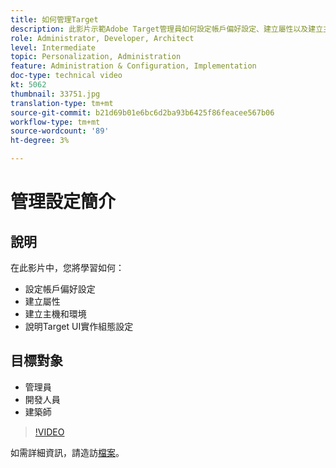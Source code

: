 ```yaml
---
title: 如何管理Target
description: 此影片示範Adobe Target管理員如何設定帳戶偏好設定、建立屬性以及建立主機與環境。 瞭解如何說明Target UI實作組態設定。
role: Administrator, Developer, Architect
level: Intermediate
topic: Personalization, Administration
feature: Administration & Configuration, Implementation
doc-type: technical video
kt: 5062
thumbnail: 33751.jpg
translation-type: tm+mt
source-git-commit: b21d69b01e6bc6d2ba93b6425f86feacee567b06
workflow-type: tm+mt
source-wordcount: '89'
ht-degree: 3%

---
```



# 管理設定簡介

## 說明

在此影片中，您將學習如何：

* 設定帳戶偏好設定
* 建立屬性
* 建立主機和環境
* 說明Target UI實作組態設定

## 目標對象

* 管理員
* 開發人員
* 建築師

>[!VIDEO](https://video.tv.adobe.com/v/33751/?quality=12)

如需詳細資訊，請造訪[檔案](https://docs.adobe.com/content/help/en/target/using/administer/administrating-target.html)。
